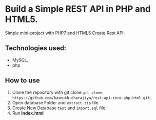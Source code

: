 # Build a Simple REST API in PHP and HTML5.
Simple mini-project with PHP7 and HTML5 Create Rest API.

## Technologies used:
- MySQL,
- php


## How to use
1. Clone the repository with git clone `git clone https://github.com/hasmukh-dharajiya/rest-api-core-php-html.git`.
2. Open database Folder and `extract zip` file.
3. Create New Database `test` and `import.sql` file.
4. Run **Index.html** 
